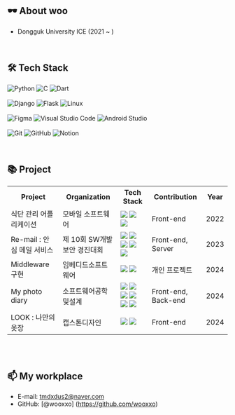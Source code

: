 ## 🕶️ About woo

- Dongguk University ICE (2021 ~ )

<br>

## 🛠 Tech Stack

![Python](https://img.shields.io/badge/Python-3776AB?style=flat-square&logo=Python&logoColor=white)
![C](https://img.shields.io/badge/C-A8B9CC?style=flat-square&logo=c&logoColor=white)
![Dart](https://img.shields.io/badge/Dart-0175C2?style=flat-square&logo=Dart&logoColor=white)
<br><br>
![Django](https://img.shields.io/badge/Django-092E20?style=flat-square&logo=Django&logoColor=white)
![Flask](https://img.shields.io/badge/Flask-000000?style=flat-square&logo=Flask&logoColor=white)
![Linux](https://img.shields.io/badge/Linux-FCC624?style=flat-square&logo=Linux&logoColor=white)
<br><br>
![Figma](https://img.shields.io/badge/Figma-F24E1E?style=flat-square&logo=Figma&logoColor=white)
![Visual Studio Code](https://img.shields.io/badge/Visual_Studio_Code-007ACC?style=flat-square&logo=visual-studio-code&logoColor=white)
![Android Studio](https://img.shields.io/badge/Android_Studio-3DDC84?style=flat-square&logo=android-studio&logoColor=white)
<br><br>
![Git](https://img.shields.io/badge/Git-F05032?style=flat-square&logo=Git&logoColor=white)
![GitHub](https://img.shields.io/badge/GitHub-181717?style=flat-square&logo=GitHub&logoColor=white)
![Notion](https://img.shields.io/badge/Notion-000000?style=flat-square&logo=Notion&logoColor=white)



<br>

## 📚 Project

<table>
    <tr>
        <th>Project</th>
        <th>Organization</th>
        <th>Tech Stack</th>
        <th>Contribution</th>
        <th>Year</th>
    </tr>
    <tr>
        <td>식단 관리 어플리케이션</td>
        <td>모바일 소프트웨어</td>
        <td>
            <img src="https://img.shields.io/badge/Figma-F24E1E?style=flat-square&logo=Figma&logoColor=white">
            <img src="https://img.shields.io/badge/JavaScript-F7DF1E?style=flat-square&logo=JavaScript&logoColor=black">
            <img src="https://img.shields.io/badge/Android_Studio-3DDC84?style=flat-square&logo=android-studio&logoColor=white">
        </td>
        <td>Front-end</td>
        <td>2022</td>
    </tr>
    <tr>
        <td>Re-mail : 안심 메일 서비스</td>
        <td>제 10회 SW개발보안 경진대회</td>
        <td>
            <img src="https://img.shields.io/badge/Figma-F24E1E?style=flat-square&logo=Figma&logoColor=white">
            <img src="https://img.shields.io/badge/Django-092E20?style=flat-square&logo=Django&logoColor=white">
            <img src="https://img.shields.io/badge/HTML5-E34F26?style=flat-square&logo=HTML5&logoColor=white">
            <img src="https://img.shields.io/badge/CSS3-1572B6?style=flat-square&logo=CSS3&logoColor=white">
            <img src="https://img.shields.io/badge/AWS-232F3E?style=flat-square&logo=Amazon-AWS&logoColor=white">
        </td>
        <td>Front-end, Server</td>
        <td>2023</td>
    </tr>
    <tr>
        <td>Middleware 구현</td>
        <td>임베디드소프트웨어</td>
        <td>
            <img src="https://img.shields.io/badge/C-A8B9CC?style=flat-square&logo=c&logoColor=white">
            <img src="https://img.shields.io/badge/Linux-FCC624?style=flat-square&logo=Linux&logoColor=white">
        </td>
        <td>개인 프로젝트</td>
        <td>2024</td>
    </tr>
    <tr>
        <td>My photo diary</td>
        <td>소프트웨어공학및설계</td>
        <td>
            <img src="https://img.shields.io/badge/Figma-F24E1E?style=flat-square&logo=Figma&logoColor=white">
            <img src="https://img.shields.io/badge/HTML5-E34F26?style=flat-square&logo=HTML5&logoColor=white">
            <img src="https://img.shields.io/badge/CSS3-1572B6?style=flat-square&logo=CSS3&logoColor=white">
            <img src="https://img.shields.io/badge/Flask-000000?style=flat-square&logo=Flask&logoColor=white">
            <img src="https://img.shields.io/badge/React-61DAFB?style=flat-square&logo=React&logoColor=white">
            <img src="https://img.shields.io/badge/SQLite-003B57?style=flat-square&logo=SQLite&logoColor=white">
        </td>
        <td>Front-end, Back-end</td>
        <td>2024</td>
    </tr>
    <tr>
        <td>LOOK : 나만의 옷장</td>
        <td>캡스톤디자인</td>
        <td>
            <img src="https://img.shields.io/badge/Dart-0175C2?style=flat-square&logo=Dart&logoColor=white">
            <img src="https://img.shields.io/badge/Android_Studio-3DDC84?style=flat-square&logo=android-studio&logoColor=white">
        </td>
        <td>Front-end</td>
        <td>2024</td>
    </tr>
</table>



<br><br>
## 📫 My workplace
- E-mail: tmdxdus2@naver.com
- GitHub: [@wooxxo] (https://github.com/wooxxo)

